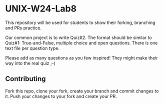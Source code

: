 # UNIX-W24-Lab8
This repository will be used for students to show their forking, branching and PRs practice.

Our common project is to write Quiz#2. The format should be similar to Quiz#1: True-and-False, multiple choice and open questions. There is one text file per question type. 

Please add as many questions as you few inspired! They might make their way into the real quiz ;-)

## Contributing
Fork this repo, clone your fork, create your branch and commit changes to it. Push your changes to your fork and create your PR.
